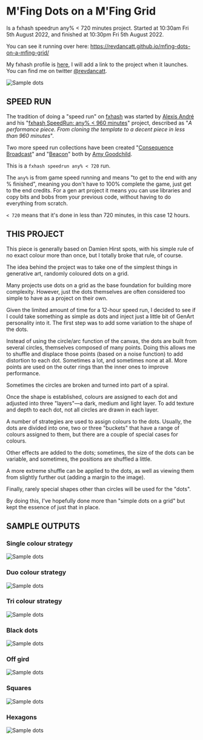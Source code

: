 # M'Fing Dots on a M'Fing Grid

Is a fxhash speedrun any% < 720 minutes project. Started at 10:30am Fri 5th August 2022, and finished at 10:30pm Fri 5th August 2022.

You can see it running over here: https://revdancatt.github.io/mfing-dots-on-a-mfing-grid/

My fxhash profile is [here](https://www.fxhash.xyz/u/revdancatt), I will add a link to the project when it launches. You can find me on twitter [@revdancatt](https://twitter.com/revdancatt).

![Sample dots](https://raw.githubusercontent.com/revdancatt/mfing-dots-on-a-mfing-grid/master/sample-outputs/MFing_Dots_on_a_MFing_Grid_oo2uAjGpRnfnLrnPDAcFTwtgNecR8Mvpgd5UfQ5AU1ahPoTVcLr.jpg "Sample Dots")

## SPEED RUN

The tradition of doing a "speed run" on [fxhash](https://www.fxhash.xyz/) was started by [Alexis André](https://twitter.com/mactuitui) and his "[fxhash SpeedRun: any% < 960 minutes](https://www.fxhash.xyz/generative/11995)" project, described as "_A performance piece. From cloning the template to a decent piece in less than 960 minutes_". 

Two more speed run collections have been created "[Consequence Broadcast](https://www.fxhash.xyz/generative/slug/consequence-broadcast-speed-run)" and "[Beacon](https://www.fxhash.xyz/generative/slug/beacon)" both by [Amy Goodchild](https://twitter.com/amygoodchild).

This is a `fxhash speedrun any% < 720` run.

The `any%` is from game speed running and means "to get to the end with any % finished", meaning you don't have to 100% complete the game, just get to the end credits. For a gen art project it means you can use libraries and copy bits and bobs from your previous code, without having to do everything from scratch.

`< 720` means that it's done in less than 720 minutes, in this case 12 hours.

## THIS PROJECT

This piece is generally based on Damien Hirst spots, with his simple rule of no exact colour more than once, but I totally broke that rule, of course.

The idea behind the project was to take one of the simplest things in generative art, randomly coloured dots on a grid.

Many projects use dots on a grid as the base foundation for building more complexity. However, just the dots themselves are often considered too simple to have as a project on their own.

Given the limited amount of time for a 12-hour speed run, I decided to see if I could take something as simple as dots and inject just a little bit of GenArt personality into it. The first step was to add some variation to the shape of the dots.

Instead of using the circle/arc function of the canvas, the dots are built from several circles, themselves composed of many points. Doing this allows me to shuffle and displace those points (based on a noise function) to add distortion to each dot. Sometimes a lot, and sometimes none at all. More points are used on the outer rings than the inner ones to improve performance.

Sometimes the circles are broken and turned into part of a spiral.

Once the shape is established, colours are assigned to each dot and adjusted into three "layers"—a dark, medium and light layer. To add texture and depth to each dot, not all circles are drawn in each layer.

A number of strategies are used to assign colours to the dots. Usually, the dots are divided into one, two or three "buckets" that have a range of colours assigned to them, but there are a couple of special cases for colours.

Other effects are added to the dots; sometimes, the size of the dots can be variable, and sometimes, the positions are shuffled a little.

A more extreme shuffle can be applied to the dots, as well as viewing them from slightly further out (adding a margin to the image).

Finally, rarely special shapes other than circles will be used for the "dots".

By doing this, I've hopefully done more than "simple dots on a grid" but kept the essence of just that in place.

## SAMPLE OUTPUTS

### Single colour strategy
![Sample dots](https://raw.githubusercontent.com/revdancatt/mfing-dots-on-a-mfing-grid/master/sample-outputs/single.jpg "Single")

### Duo colour strategy
![Sample dots](https://raw.githubusercontent.com/revdancatt/mfing-dots-on-a-mfing-grid/master/sample-outputs/duo.jpg "Duo")

### Tri colour strategy
![Sample dots](https://raw.githubusercontent.com/revdancatt/mfing-dots-on-a-mfing-grid/master/sample-outputs/tri.jpg "Tri")

### Black dots
![Sample dots](https://raw.githubusercontent.com/revdancatt/mfing-dots-on-a-mfing-grid/master/sample-outputs/black-dots.jpg "Black dots")

### Off gird
![Sample dots](https://raw.githubusercontent.com/revdancatt/mfing-dots-on-a-mfing-grid/master/sample-outputs/offgrid2.jpg "Offgird")

### Squares
![Sample dots](https://raw.githubusercontent.com/revdancatt/mfing-dots-on-a-mfing-grid/master/sample-outputs/squares.jpg "Squares")

### Hexagons
![Sample dots](https://raw.githubusercontent.com/revdancatt/mfing-dots-on-a-mfing-grid/master/sample-outputs/hexagons.jpg "Hexagons")

